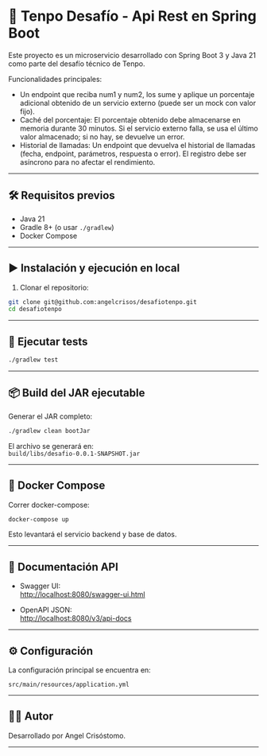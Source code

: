 # 🚀 Tenpo Desafío - Api Rest en Spring Boot

Este proyecto es un microservicio desarrollado con Spring Boot 3 y Java 21 como parte del desafío técnico de Tenpo.

Funcionalidades principales:

- Un endpoint que reciba num1 y num2, los sume y aplique un porcentaje
adicional obtenido de un servicio externo (puede ser un mock con valor
fijo).
- Caché del porcentaje: El porcentaje obtenido debe almacenarse en memoria durante 30
minutos. Si el servicio externo falla, se usa el último valor almacenado; si no hay,
se devuelve un error.
- Historial de llamadas: Un endpoint que devuelva el historial de llamadas (fecha, endpoint,
parámetros, respuesta o error).
El registro debe ser asíncrono para no afectar el rendimiento.

---

## 🛠️ Requisitos previos

- Java 21
- Gradle 8+ (o usar `./gradlew`)
- Docker Compose

---

## ▶️ Instalación y ejecución en local

1. Clonar el repositorio:

```bash
git clone git@github.com:angelcrisos/desafiotenpo.git
cd desafiotenpo
```

---

## 🧪 Ejecutar tests

```bash
./gradlew test
```

---

## 📦 Build del JAR ejecutable

Generar el JAR completo:

```bash
./gradlew clean bootJar
```

El archivo se generará en:  
`build/libs/desafio-0.0.1-SNAPSHOT.jar`

---


## 🧩 Docker Compose

Correr docker-compose:

```bash
docker-compose up
```

Esto levantará el servicio backend y base de datos.

---

## 📑 Documentación API

- Swagger UI:  
  [http://localhost:8080/swagger-ui.html](http://localhost:8080/swagger-ui.html)

- OpenAPI JSON:  
  [http://localhost:8080/v3/api-docs](http://localhost:8080/v3/api-docs)

---

## ⚙️ Configuración

La configuración principal se encuentra en:

```
src/main/resources/application.yml
```

---

## 🧑‍💻 Autor

Desarrollado por Angel Crisóstomo.

---